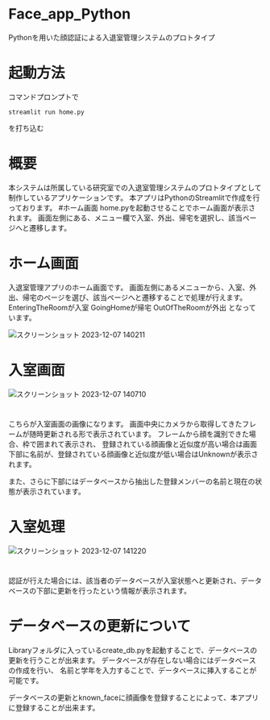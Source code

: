 # Face_app_Python
Pythonを用いた顔認証による入退室管理システムのプロトタイプ
# 起動方法
コマンドプロンプトで
```
streamlit run home.py
```
を打ち込む
# 概要
本システムは所属している研究室での入退室管理システムのプロトタイプとして制作しているアプリケーションです。
本アプリはPythonのStreamlitで作成を行っております。
#ホーム画面
home.pyを起動させることでホーム画面が表示されます。
画面左側にある、メニュー欄で入室、外出、帰宅を選択し、該当ページへと遷移します。
# ホーム画面
入退室管理アプリのホーム画面です。
画面左側にあるメニューから、入室、外出、帰宅のページを選び、該当ページへと遷移することで処理が行えます。
EnteringTheRoomが入室
GoingHomeが帰宅
OutOfTheRoomが外出
となっています。

![スクリーンショット 2023-12-07 140211](https://github.com/YukiziSuzuki/Face_app_Python/assets/61078145/be2235f5-586b-4f99-96ce-5ceddd6e4e3c)


# 入室画面
![スクリーンショット 2023-12-07 140710](https://github.com/YukiziSuzuki/Face_app_Python/assets/61078145/0b8277ef-d400-43cb-bcb8-f1a6e0742053)
#
こちらが入室画面の画像になります。
画面中央にカメラから取得してきたフレームが随時更新される形で表示されています。
フレームから顔を識別できた場合、枠で囲まれて表示され、
登録されている顔画像と近似度が高い場合は画面下部に名前が、登録されている顔画像と近似度が低い場合はUnknownが表示されます。

また、さらに下部にはデータベースから抽出した登録メンバーの名前と現在の状態が表示されています。

# 入室処理

![スクリーンショット 2023-12-07 141220](https://github.com/YukiziSuzuki/Face_app_Python/assets/61078145/64face02-a9cb-4aa2-aae3-54413e371e37)

#

認証が行えた場合には、該当者のデータベースが入室状態へと更新され、データベースの下部に更新を行ったという情報が表示されます。


# データベースの更新について
Libraryフォルダに入っているcreate_db.pyを起動することで、データベースの更新を行うことが出来ます。
データベースが存在しない場合にはデータベースの作成を行い、
名前と学年を入力することで、データベースに挿入することが可能です。

データベースの更新とknown_faceに顔画像を登録することによって、本アプリに登録することが出来ます。

